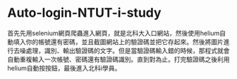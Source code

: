 # Auto-login-NTUT-i-study
首先先用selenium網頁爬蟲進入網頁，就是北科大入口網站，然後使用helium自動填入你的帳號還有密碼，並且截圖網站上的驗證碼並把它存起來。然後將圖片進行去噪處理，識別、輸出驗證碼的文字。但是當驗證碼輸入錯的時候，那程式就會自動重複輸入一次帳號、密碼還有驗證碼識別。直到對為止。打完驗證碼之後利用helium自動按按鈕，最後進入北科i學員。
